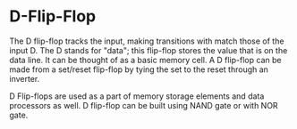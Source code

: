 # D-Flip-Flop
The D flip-flop tracks the input, making transitions with match those of the input D. The D stands for "data"; this flip-flop stores the value that is on the data line. It can be thought of as a basic memory cell. A D flip-flop can be made from a set/reset flip-flop by tying the set to the reset through an inverter.

D Flip-flops are used as a part of memory storage elements and data processors as well. D flip-flop can be built using NAND gate or with NOR gate.
